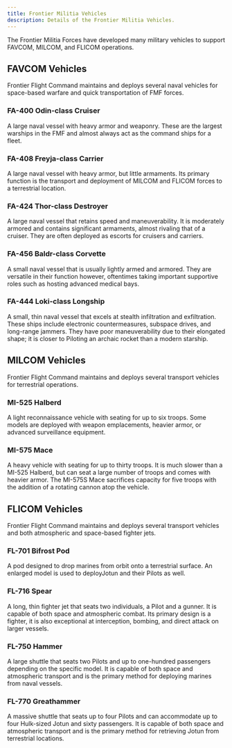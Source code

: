 ```yaml
---
title: Frontier Militia Vehicles
description: Details of the Frontier Militia Vehicles.
---
```


The Frontier Militia Forces have developed many military vehicles to support FAVCOM, MILCOM, and FLICOM operations.

## FAVCOM Vehicles

Frontier Flight Command maintains and deploys several naval vehicles for space-based warfare and quick transportation of FMF forces.

### FA-400 Odin-class Cruiser

A large naval vessel with heavy armor and weaponry. These are the largest warships in the FMF and almost always act as the command ships for a fleet.

### FA-408 Freyja-class Carrier

A large naval vessel with heavy armor, but little armaments. Its primary function is the transport and deployment of MILCOM and FLICOM forces to a terrestrial location.

### FA-424 Thor-class Destroyer

A large naval vessel that retains speed and maneuverability. It is moderately armored and contains significant armaments, almost rivaling that of a cruiser. They are often deployed as escorts for cruisers and carriers.

### FA-456 Baldr-class Corvette

A small naval vessel that is usually lightly armed and armored. They are versatile in their function however, oftentimes taking important supportive roles such as hosting advanced medical bays.

### FA-444 Loki-class Longship

A small, thin naval vessel that excels at stealth infiltration and exfiltration. These ships include electronic countermeasures, subspace drives, and long-range jammers. They have poor maneuverability due to their elongated shape; it is closer to Piloting an archaic rocket than a modern starship.

## MILCOM Vehicles

Frontier Flight Command maintains and deploys several transport vehicles for terrestrial operations.

### MI-525 Halberd

A light reconnaissance vehicle with seating for up to six troops. Some models are deployed with weapon emplacements, heavier armor, or advanced surveillance equipment.

### MI-575 Mace

A heavy vehicle with seating for up to thirty troops. It is much slower than a MI-525 Halberd, but can seat a large number of troops and comes with heavier armor. The MI-575S Mace sacrifices capacity for five troops with the addition of a rotating cannon atop the vehicle.

## FLICOM Vehicles

Frontier Flight Command maintains and deploys several transport vehicles and both atmospheric and space-based fighter jets.

### FL-701 Bifrost Pod

A pod designed to drop marines from orbit onto a terrestrial surface. An enlarged model is used to deployJotun and their Pilots as well.

### FL-716 Spear

A long, thin fighter jet that seats two individuals, a Pilot and a gunner. It is capable of both space and atmospheric combat. Its primary design is a fighter, it is also exceptional at interception, bombing, and direct attack on larger vessels.

### FL-750 Hammer

A large shuttle that seats two Pilots and up to one-hundred passengers depending on the specific model. It is capable of both space and atmospheric transport and is the primary method for deploying marines from naval vessels.

### FL-770 Greathammer

A massive shuttle that seats up to four Pilots and can accommodate up to four Hulk-sized Jotun and sixty passengers. It is capable of both space and atmospheric transport and is the primary method for retrieving Jotun from terrestrial locations.
